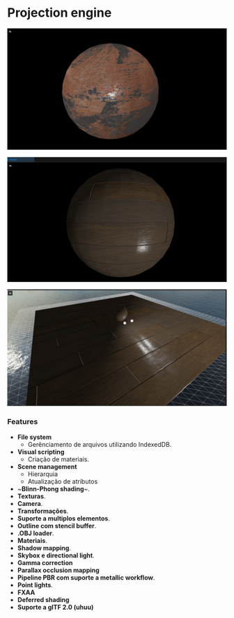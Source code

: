 # Projection engine

![Demo](https://github.com/projection-engine/.github/blob/main/PBRv1.png?raw=true)

![Demo1](https://github.com/projection-engine/.github/blob/main/PBRv2.png?raw=true)

![Demo2](https://github.com/projection-engine/.github/blob/main/PBRv3.png?raw=true)


### Features

- **File system**
  - Gerênciamento de arquivos utilizando IndexedDB.
- **Visual scripting**
  - Criação de materiais.
- **Scene management**
  - Hierarquia
  - Atualização de atributos
- ~**Blinn-Phong shading**~.
- **Texturas**.
- **Camera**.
- **Transformações**.
- **Suporte a multiplos elementos**.
- **Outline com stencil buffer**.
- **.OBJ loader**.
- **Materiais**.
- **Shadow mapping**.
- **Skybox e directional light**.
- **Gamma correction**
- **Parallax occlusion mapping**
- **Pipeline PBR com suporte a metallic workflow**.
- **Point lights**.
- **FXAA**
- **Deferred shading**
- **Suporte a glTF 2.0 (uhuu)**



